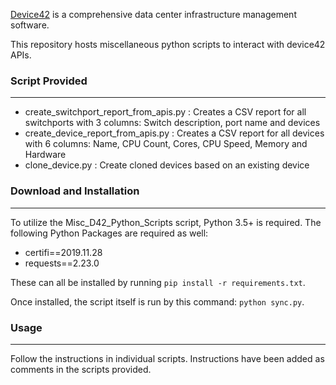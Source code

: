 [Device42](http://www.device42.com/) is a comprehensive data center infrastructure management software.

This repository hosts miscellaneous python scripts to interact with device42 APIs.


### Script Provided
-----------------------------
   * create_switchport_report_from_apis.py : Creates a CSV report for all switchports with 3 columns: Switch description, port name and devices
   * create_device_report_from_apis.py : Creates a CSV report for all devices with 6 columns: Name, CPU Count, Cores, CPU Speed, Memory and Hardware
   * clone_device.py    :   Create cloned devices based on an existing device

### Download and Installation
-----------------------------
To utilize the Misc_D42_Python_Scripts script, Python 3.5+ is required. The following Python Packages are required as well:

* certifi==2019.11.28
* requests==2.23.0

These can all be installed by running `pip install -r requirements.txt`.

Once installed, the script itself is run by this command: `python sync.py`.

### Usage
-----------------------------

Follow the instructions in individual scripts. Instructions have been added as comments in the scripts provided.
